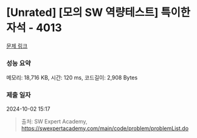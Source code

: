 # [Unrated] [모의 SW 역량테스트] 특이한 자석 - 4013 

[문제 링크](https://swexpertacademy.com/main/code/problem/problemDetail.do?contestProbId=AWIeV9sKkcoDFAVH) 

### 성능 요약

메모리: 18,716 KB, 시간: 120 ms, 코드길이: 2,908 Bytes

### 제출 일자

2024-10-02 15:17



> 출처: SW Expert Academy, https://swexpertacademy.com/main/code/problem/problemList.do